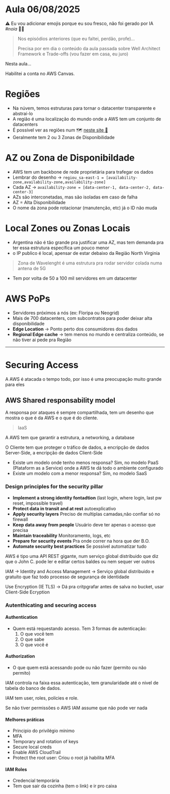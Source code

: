 # Aula 06/08/2025

:warning: Eu vou adicionar emojis porque eu sou fresco, não foi gerado por IA *#noia* 🤖🚫

> Nos episódios anteriores (que eu faltei, perdão, profe)...
>
> Precisa por em dia o conteúdo da aula passada sobre Well Architect Framework e Trade-offs (vou fazer em casa, eu juro)

Nesta aula...

Habilitei a conta no AWS Canvas.

# Regiões
* Na núvem, temos estruturas para tornar o datacenter transparente e abstraí-lo
* A região é uma localização do mundo onde a AWS tem um conjunto de datacenters
* É possível ver as regiões num 🗺️ [neste site :link:](https://aws.amazon.com/pt/about-aws/global-infrastructure/regions_az/)
* Geralmente tem 2 ou 3 Zonas de Disponibilidade
# AZ ou Zona de Disponibildade
* AWS tem um backbone de rede proprietária para trafegar os dados
* Lembrar do desenho -> `regiou_sa-east-1 = [availability-zone,availability-zone,availability-zone]`
* Cada AZ -> `availability-zone = [data-center-1, data-center-2, data-center-3]`
* AZs são interconetadas, mas são isoladas em caso de falha
* AZ = Alta Disponibilidade
* O nome da zona pode rotacionar (manutenção, etc) já o ID não muda
# Local Zones  ou Zonas Locais
* Argentina não é tão grande pra justificar uma AZ, mas tem demanda pra ter essa estrutura específica um pouco menor
* o IP publico é local, apensar de estar debaixo da Região North Virginia

> Zona de Wavelenght é uma estrutura pra rodar servidor colada numa antena de 5G

* Tem por volta de 50 a 100 mil servidores em um datacenter

# AWS PoPs

* Servidores próximos a nós (ex: Floripa ou Neogrid)
* Mais de 700 datacenters, com subcontratos para poder deixar alta disponibilidade
* **Edge Location** -> Ponto perto dos consumidores dos dados
* **Regional Edge cache** -> tem menos no mundo e centraliza conteúdo, se não tiver ai pede pra Região

---

# Securing Access

A AWS é atacada o tempo todo, por isso é uma preocupação muito grande para eles

## AWS Shared responsability model
A responsa por ataques é sempre compartilhada, tem um desenho que mostra o que é da AWS e o que é do cliente.

> IaaS

A AWS tem que garantir a estrutura, a networking, a database

O Cliente tem que proteger o tráfico de dados, a encripção de dados Server-Side, a encripção de dados Client-Side

* Existe um modelo onde tenho menos responsa? Sim, no modelo PaaS (Plataform as a Service) onde a AWS te dá todo o ambiente configurado
* Existe um modelo com a menor responsa? Sim, no modelo SaaS

### Design principles for the security pillar

* **Implement a strong identity fontadtion** (last login, where login, last pw reset, impossible travel)
* **Protect data in transit and at rest** autoexplicativo
* **Apply security layers** Preciso de multiplas camadas,não confiar só no firewall
* **Keep data away from people** Usuário deve ter apenas o acesso que precisa
* **Maintain traceability** Monitoramento, logs, etc
* **Prepare for security events** Pra onde correr na hora que der B.O.
* **Automate security best practices** Se possível automatizar tudo

AWS é tipo uma API REST gigante, num serviço global distribuido que diz que o John C. pode ler e editar certos baldes ou nem sequer ver outros

IAM -> Identity and Access Management -> Serviço global distribuido e gratuíto que faz todo processo de segurança de identidade

Use Encryption (IE TLS) -> Dá pra critpgrafar antes de salva no bucket, usar Client-Side Ecryption

### Autenthicating and securing access

#### Authentication

* Quem está requestando acesso. Tem 3 formas de autenticação:
    1. O que você tem
    2. O que sabe
    3. O que você é

#### Authorization

* O que quem está acessando pode ou não fazer (permito ou não permito)

IAM controla na faixa essa autenticação, tem granularidade até o nivel de tabela do banco de dados.

IAM tem user, roles, policies e role.

Se não tiver permissões o AWS IAM assume que não pode ver nada

#### Melhores práticas
* Principio do privilégio mínimo
* MFA
* Temporary and rotation of keys
* Secure local creds
* Enable AWS CloudTrail
* Protect the root user: Criou o root já habilita MFA

#### IAM Roles

* Credencial temporária
* Tem que sair da cozinha (tem o link) e ir pro caixa